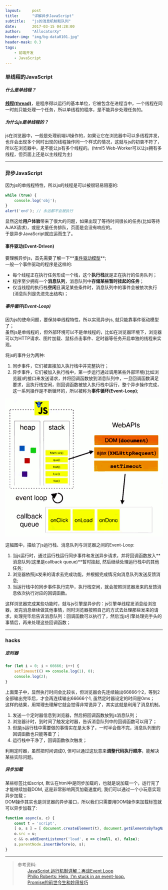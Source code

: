 ```yaml
---
layout:     post
title:      "详解异步JavaScript"
subtitle:   "js的消息机制和队列"
date:       2017-03-15 04:28:00
author:     "AllocatorXy"
header-img: "img/bg-data0101.jpg"
header-mask: 0.3
tags:
    - 前端开发
    - JavaScript
---
```


### 单线程的JavaScript

##### 什么是单线程？
**<a target="_blank" href="https://zh.wikipedia.org/wiki/线程">线程(thread)</a>**，是程序得以运行的基本单位，它被包含在进程当中，一个线程在同一时刻只能处理一个任务，所以单线程的程序，是不能异步处理任务的。

##### 为什么js是单线程的？
js在浏览器中，一般是处理前端UI操作的，如果让它在浏览器中可以多线程并发，也许会出现多个同时出现的线程操作同一个样式的情况，这就与js的初衷不符了，所以在浏览器中，是不能让js有多个线程的。(html5 Web-Worker可以让js拥有多线程，但页面上还是以主线程为主)
<hr />

### 异步JavaScript
因为js的单线程特性，所以js的线程是可以被很轻易阻塞的:

```js
while (true) {
    console.log('obj');
}
alert('end'); // 永远都不会被执行
```

显然这给**用户体验**带来了很大的问题，如果出现了等待时间很长的任务(比如等待AJAX请求)，或是大量任务排队，页面是会没有响应的。<br />
于是异步JavaScript就应运而生了。

#### 事件驱动(Event-Driven)
要理解异步js，首先需要了解一下**<a href="https://zh.wikipedia.org/zh-cn/%E4%BA%8B%E4%BB%B6%E9%A9%85%E5%8B%95%E7%A8%8B%E5%BC%8F%E8%A8%AD%E8%A8%88">事件驱动模型</a>**;<br />
一般一个事件驱动的程序是这样的:
- 每个线程正在执行任务形成一个栈，这个**执行栈**就是正在执行的任务队列；
- 程序至少拥有一个**消息队列**，消息队列中**存储某些暂时挂起的任务**；
- 仅当线程的执行栈**空闲**且满足某些条件时，消息队列中的事件会被依次执行(消息队列是先进先出结构)；

##### 事件循环(Event-Loop)
因为js的使命问题，要保持单线程特性，所以实现异步js, 就只能靠事件驱动模型了；<br />
虽然js是单线程的，但外部环境可以不是单线程的，比如在浏览器环境下，浏览器可以为HTTP请求、图片加载、鼠标点击事件、定时器等任务开启单独的线程来实现。<br />

将js的事件分为两种:
1. 同步事件，它们被直接加入执行栈中并完整执行；<br />
2. 异步事件，它们被加入执行栈中，第一步运行通过调用某些外部环境(比如浏览器)的接口来发送请求，并将回调函数放到消息队列中，一旦回调函数满足要求，且执行栈空闲，则回调函数被放入执行栈中运行，整个异步操作完成，这一系列操作是不断循环的，所以被称为**事件循环(Event-Loop)**;
<img src="/img/in-post/event/event-loop.png" alt="" />

这幅图中，描绘了js运行栈、消息队列与浏览器之间的Event-Loop:
1. 当js运行时，通过运行栈运行同步事件和发送异步请求，并将回调函数放入**消息队列(这里是callback queue)**暂时挂起, 然后继续处理运行栈中的其他任务;
2. 浏览器依照js发来的请求去完成功能，并根据完成情况向消息队列发送反馈消息;
3. 当运行栈中的同步事件执行完毕，执行栈空闲，就会按照浏览器发来的反馈消息依次执行对应的回调函数。

这样浏览器完成某些功能时，就与js引擎是异步的：js引擎单线程发消息给浏览器，发完消息继续做其他事情，同时浏览器按照自己的方式去处理那些发来的请求，处理完毕后告诉消息队列：回调函数可以执行了，然后当js引擎处理完手头的事情后，再来处理这些回调函数；
<hr />

### hacks

##### 定时器
```js
for (let i = 0; i < 66666; i++) {
    setTimeout(() => console.log(1), 0);
    console.log(2);
}
```

上面栗子中，显然执行时间会比较长，但浏览器会先连续输出66666个2，等到2全部输出完毕后，才会再连续输出66666个1, 虽然定时器设定的时间是0ms；<br />
这样的结果，用常理去理解它就会觉得非常诡异了，其实这就是利用了消息机制。
1. 发送一个定时器信息到浏览器，然后把回调函数放到js消息队列；
2. 浏览器计时，到时间了触发定时器，告诉消息队列中的回调函数可以用了；
3. 但是js运行栈中需要做的事情实在是太多了，一时半会做不完，消息队列里的回调函数也只能等着了；
4. 运行栈中干净了，回调函数依次触发；

利用定时器，虽然把时间调成0, 但可以通过这玩意来**调整代码执行顺序**，能解决某些实际问题。

##### 异步加载
某些标签比如script, 默认在html中是同步加载的，也就是说加载一个，运行完了才能继续加载DOM, 这是非常影响网页加载速度的, 我们可以通过一个小玩意实现异步加载；<br />
DOM操作其实也是浏览器的异步接口，所以我们只需要用DOM操作来加载标签就可以异步加载了:

```js
function async(u, c) {
    const t = 'script',
    [ o, s ] = [ document.createElement(t), document.getElementsByTagName(t)[0] ];
    o.src = u;
    c && o.addEventListener('load', e => c(null, e), false);
    s.parentNode.insertBefore(o, s);
}
```
<hr />

>参考资料: <br />
>&nbsp;&nbsp;&nbsp;&nbsp;&nbsp;&nbsp;&nbsp;&nbsp;<a target="_blank" href="http://www.ruanyifeng.com/blog/2014/10/event-loop.html">JavaScript 运行机制详解：再谈Event Loop</a><br />
>&nbsp;&nbsp;&nbsp;&nbsp;&nbsp;&nbsp;&nbsp;&nbsp;<a target="_blank" href="https://vimeo.com/96425312">Philip Roberts: Help, I’m stuck in an event-loop.</a><br />
>&nbsp;&nbsp;&nbsp;&nbsp;&nbsp;&nbsp;&nbsp;&nbsp;<a target="_blank" href="http://greengerong.com/blog/2015/10/22/promisede-miao-yong/">Promise的前世今生和妙用技巧</a>